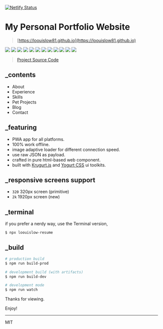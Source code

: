 [![Netlify Status](https://api.netlify.com/api/v1/badges/7466fa18-16da-413d-8a39-c6dbc17d6a77/deploy-status)](https://app.netlify.com/sites/loouislow-portfolio-44af06/deploys)

# My Personal Portfolio Website

> [https://loouislow81.github.io](https://loouislow81.github.io)

<p align="left">
  <img src="https://badgen.net/github/release/loouislow81/loouislow81.github.io">
  <img src="https://badgen.net/github/releases/loouislow81/loouislow81.github.io">
  <img src="https://badgen.net/github/assets-dl/loouislow81/loouislow81.github.io">
  <img src="https://badgen.net/github/branches/loouislow81/loouislow81.github.io">
  <img src="https://badgen.net/github/forks/loouislow81/loouislow81.github.io">
  <img src="https://badgen.net/github/stars/loouislow81/loouislow81.github.io">
  <img src="https://badgen.net/github/watchers/loouislow81/loouislow81.github.io">
  <img src="https://badgen.net/github/tag/loouislow81/loouislow81.github.io">
  <img src="https://badgen.net/github/commits/loouislow81/loouislow81.github.io">
  <img src="https://badgen.net/github/last-commit/loouislow81/loouislow81.github.io">
  <img src="https://badgen.net/github/contributors/loouislow81/loouislow81.github.io">
  <img src="https://badgen.net/github/license/loouislow81/loouislow81.github.io">
</p>

> [Project Source Code](https://github.com/loouislow81/loouislow81.github.io/tree/2.x.x)

## _contents

- About
- Experience
- Skills
- Pet Projects
- Blog
- Contact

## _featuring

- PWA app for all platforms.
- 100% work offline.
- image adaptive loader for different connection speed.
- use raw JSON as payload.
- crafted in pure html-based web component.
- built with [Krugurt.js](https://github.com/loouislow81/krugurt) and [Yogurt CSS](https://github.com/yogurt-foundation/yogurt-css) ui toolkits.

## _responsive screens support

- `320` 320px screen (primitive)
- `2k` 1920px screen (new)

## _terminal

if you prefer a nerdy way, use the Terminal version,

```bash
$ npx loouislow-resume
```
## _build

```bash
# production build
$ npm run build-prod

# development build (with artifacts)
$ npm run build-dev

# development mode
$ npm run watch
```

Thanks for viewing.

Enjoy!

---

MIT
